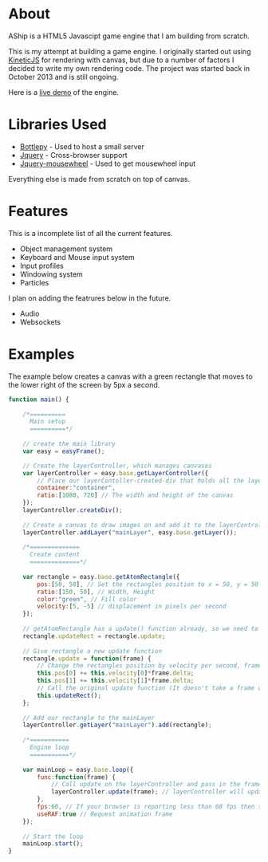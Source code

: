 # About
AShip is a HTML5 Javascipt game engine that I am building from scratch.

This is my attempt at building a game engine. I originally started out using 
<a href="https://github.com/ericdrowell/KineticJS/">KineticJS</a> for rendering with canvas, but due to a number of factors I decided to write my own rendering code. The project was started back in October 2013 and is still ongoing.

Here is a <a href="http://maddix.github.io/AShip/">live demo</a> of the engine.

# Libraries Used

- <a href="https://github.com/bottlepy/bottle">Bottlepy</a> - Used to host a small server
- <a href="http://jquery.com">Jquery</a> - Cross-browser support
- <a href="https://github.com/jquery/jquery-mousewheel/">Jquery-mousewheel</a> - Used to get mousewheel input

Everything else is made from scratch on top of canvas.

# Features
This is a incomplete list of all the current features.

- Object management system
- Keyboard and Mouse input system
- Input profiles
- Windowing system
- Particles

I plan on adding the featrures below in the future.

- Audio
- Websockets

# Examples

The example below creates a canvas with a green rectangle that moves to the lower right of the screen by 5px a second.

```javascript
function main() {
  
  	/*==========
	  Main setup
	  ==========*/
  
	// create the main library
	var easy = easyFrame();

	// Create the layerController, which manages canvases
	var layerController = easy.base.getLayerController({
		// Place our layerContoller-created-div that holds all the layers into a div called 'container'
		container:"container",
		ratio:[1080, 720] // The width and height of the canvas
	});
	layerController.createDiv();
	
	// Create a canvas to draw images on and add it to the layerController
	layerController.addLayer("mainLayer", easy.base.getLayer());
	
	/*==============
	  Create content
	  ==============*/
	
	var rectangle = easy.base.getAtomRectangle({
		pos:[50, 50], // Set the rectangles position to x = 50, y = 50
		ratio:[150, 50], // Width, Height
		color:"green", // Fill color
		velocity:[5, -5] // displacement in pixels per second
	});
	
	// getAtomRectangle has a update() function already, so we need to preserve it
	rectangle.updateRect = rectangle.update;
	
	// Give rectangle a new update function
	rectangle.update = function(frame) {
		// Change the rectangles position by velocity per second, frame.delta makes sure that the movement is smooth 
		this.pos[0] += this.velocity[0]*frame.delta;
		this.pos[1] += this.velocity[1]*frame.delta;
		// Call the original update function (It doesn't take a frame object)
		this.updateRect();
	};
	
	// Add our rectangle to the mainLayer
	layerController.getLayer("mainLayer").add(rectangle);
	
	/*===========
	  Engine loop
	  ===========*/
	
	var mainLoop = easy.base.loop({
		func:function(frame) {
			// Call update on the layerController and pass in the frame object
			layerController.update(frame); // layerController will update everything in its object list and so on
		}, 
		fps:60, // If your browser is reporting less than 60 fps then set fps to 80 (Such is the case with opera)
		useRAF:true // Request animation frame
	});
	
	// Start the loop
	mainLoop.start();
}
```

